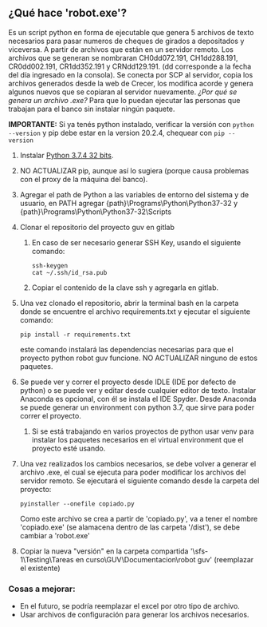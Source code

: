 ## ¿Qué hace 'robot.exe'?
Es un script python en forma de ejecutable que genera 5 archivos de texto necesarios para pasar numeros de cheques de girados a depositados y viceversa. 
A partir de archivos que están en un servidor remoto.
Los archivos que se generan se nombraran CH0dd072.191, CH1dd288.191, CR0dd002.191, CR1dd352.191 y CRNdd129.191. (dd corresponde a la fecha del día ingresado en la consola).
Se conecta por SCP al servidor, copia los archivos generados desde la web de Crecer, los modifica acorde y genera algunos nuevos que se copiaran al servidor nuevamente.
*¿Por qué se genera un archivo .exe?*
Para que lo puedan ejecutar las personas que trabajan para el banco sin instalar ningún paquete.

**IMPORTANTE:** Si ya tenés python instalado, verificar la versión con
	```
	python --version
	```
y pip debe estar en la version 20.2.4, chequear con 
	```
	pip --version
	```

1. Instalar [Python 3.7.4 32 bits](https://www.python.org/ftp/python/3.7.4/python-3.7.4.exe).

2. NO ACTUALIZAR pip, aunque así lo sugiera (porque causa problemas con el proxy de la máquina del banco).

3. Agregar el path de Python a las variables de entorno del sistema y de usuario, en PATH agregar {path}\Programs\Python\Python37-32 y {path}\Programs\Python\Python37-32\Scripts

4. Clonar el repositorio del proyecto guv en gitlab
	1. En caso de ser necesario generar SSH Key, usando el siguiente comando: 
		```
		ssh-keygen
		cat ~/.ssh/id_rsa.pub
		```
	2. Copiar el contenido de la clave ssh y agregarla en gitlab.


5. Una vez clonado el repositorio, abrir la terminal bash en la carpeta donde se encuentre el archivo requirements.txt y ejecutar el siguiente comando:
	```
	pip install -r requirements.txt
	```
   este comando instalará las dependencias necesarias para que el proyecto python robot guv funcione. NO ACTUALIZAR ninguno de estos paquetes.

6. Se puede ver y correr el proyecto desde IDLE (IDE por defecto de python) o se puede ver y editar desde cualquier editor de texto.
   Instalar Anaconda es opcional, con él se instala el IDE Spyder. Desde Anaconda se puede generar un environment con python 3.7, que sirve para poder correr el proyecto.
	1. Si se está trabajando en varios proyectos de python usar venv para instalar los paquetes necesarios en el virtual environment que el proyecto esté usando.

7. Una vez realizados los cambios necesarios, se debe volver a generar el archivo .exe, el cual se ejecuta para poder modificar los archivos del servidor remoto.
   Se ejecutará el siguiente comando desde la carpeta del proyecto:
	```
	pyinstaller --onefile copiado.py
	```
   Como este archivo se crea a partir de 'copiado.py', va a tener el nombre 'copiado.exe' (se alamacena dentro de las carpeta '/dist'), se debe cambiar a 'robot.exe'

8. Copiar la nueva "versión" en la carpeta compartida '\\sfs-1\Testing\Tareas en curso\GUV\Documentacion\robot guv' (reemplazar el existente)

### Cosas a mejorar:
- En el futuro, se podría reemplazar el excel por otro tipo de archivo.
- Usar archivos de configuración para generar los archivos necesarios.
